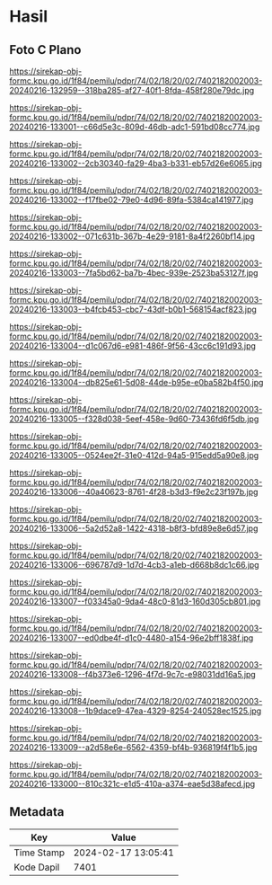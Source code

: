 # Hasil

## Foto C Plano

https://sirekap-obj-formc.kpu.go.id/1f84/pemilu/pdpr/74/02/18/20/02/7402182002003-20240216-132959--318ba285-af27-40f1-8fda-458f280e79dc.jpg

https://sirekap-obj-formc.kpu.go.id/1f84/pemilu/pdpr/74/02/18/20/02/7402182002003-20240216-133001--c66d5e3c-809d-46db-adc1-591bd08cc774.jpg

https://sirekap-obj-formc.kpu.go.id/1f84/pemilu/pdpr/74/02/18/20/02/7402182002003-20240216-133002--2cb30340-fa29-4ba3-b331-eb57d26e6065.jpg

https://sirekap-obj-formc.kpu.go.id/1f84/pemilu/pdpr/74/02/18/20/02/7402182002003-20240216-133002--f17fbe02-79e0-4d96-89fa-5384ca141977.jpg

https://sirekap-obj-formc.kpu.go.id/1f84/pemilu/pdpr/74/02/18/20/02/7402182002003-20240216-133002--071c631b-367b-4e29-9181-8a4f2260bf14.jpg

https://sirekap-obj-formc.kpu.go.id/1f84/pemilu/pdpr/74/02/18/20/02/7402182002003-20240216-133003--7fa5bd62-ba7b-4bec-939e-2523ba53127f.jpg

https://sirekap-obj-formc.kpu.go.id/1f84/pemilu/pdpr/74/02/18/20/02/7402182002003-20240216-133003--b4fcb453-cbc7-43df-b0b1-568154acf823.jpg

https://sirekap-obj-formc.kpu.go.id/1f84/pemilu/pdpr/74/02/18/20/02/7402182002003-20240216-133004--d1c067d6-e981-486f-9f56-43cc6c191d93.jpg

https://sirekap-obj-formc.kpu.go.id/1f84/pemilu/pdpr/74/02/18/20/02/7402182002003-20240216-133004--db825e61-5d08-44de-b95e-e0ba582b4f50.jpg

https://sirekap-obj-formc.kpu.go.id/1f84/pemilu/pdpr/74/02/18/20/02/7402182002003-20240216-133005--f328d038-5eef-458e-9d60-73436fd6f5db.jpg

https://sirekap-obj-formc.kpu.go.id/1f84/pemilu/pdpr/74/02/18/20/02/7402182002003-20240216-133005--0524ee2f-31e0-412d-94a5-915edd5a90e8.jpg

https://sirekap-obj-formc.kpu.go.id/1f84/pemilu/pdpr/74/02/18/20/02/7402182002003-20240216-133006--40a40623-8761-4f28-b3d3-f9e2c23f197b.jpg

https://sirekap-obj-formc.kpu.go.id/1f84/pemilu/pdpr/74/02/18/20/02/7402182002003-20240216-133006--5a2d52a8-1422-4318-b8f3-bfd89e8e6d57.jpg

https://sirekap-obj-formc.kpu.go.id/1f84/pemilu/pdpr/74/02/18/20/02/7402182002003-20240216-133006--696787d9-1d7d-4cb3-a1eb-d668b8dc1c66.jpg

https://sirekap-obj-formc.kpu.go.id/1f84/pemilu/pdpr/74/02/18/20/02/7402182002003-20240216-133007--f03345a0-9da4-48c0-81d3-160d305cb801.jpg

https://sirekap-obj-formc.kpu.go.id/1f84/pemilu/pdpr/74/02/18/20/02/7402182002003-20240216-133007--ed0dbe4f-d1c0-4480-a154-96e2bff1838f.jpg

https://sirekap-obj-formc.kpu.go.id/1f84/pemilu/pdpr/74/02/18/20/02/7402182002003-20240216-133008--f4b373e6-1296-4f7d-9c7c-e98031dd16a5.jpg

https://sirekap-obj-formc.kpu.go.id/1f84/pemilu/pdpr/74/02/18/20/02/7402182002003-20240216-133008--1b9dace9-47ea-4329-8254-240528ec1525.jpg

https://sirekap-obj-formc.kpu.go.id/1f84/pemilu/pdpr/74/02/18/20/02/7402182002003-20240216-133009--a2d58e6e-6562-4359-bf4b-936819f4f1b5.jpg

https://sirekap-obj-formc.kpu.go.id/1f84/pemilu/pdpr/74/02/18/20/02/7402182002003-20240216-133000--810c321c-e1d5-410a-a374-eae5d38afecd.jpg


## Metadata

| Key        | Value               |
| ---------- | ------------------- |
| Time Stamp | 2024-02-17 13:05:41 |
| Kode Dapil | 7401                |




